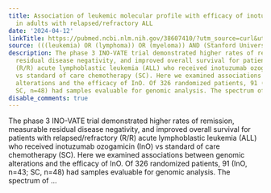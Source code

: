 ```yaml
---
title: Association of leukemic molecular profile with efficacy of inotuzumab ozogamicin
  in adults with relapsed/refractory ALL
date: '2024-04-12'
linkTitle: https://pubmed.ncbi.nlm.nih.gov/38607410/?utm_source=curl&utm_medium=rss&utm_campaign=pubmed-2&utm_content=1Rkszs2HVZ2RHP33OibaNFew6VK-LzjJWTD4GwmLlk8B-wCceh&fc=20220923065203&ff=20240412180729&v=2.18.0.post9+e462414
source: (((leukemia) OR (lymphoma)) OR (myeloma)) AND (Stanford University[Affiliation])
description: The phase 3 INO-VATE trial demonstrated higher rates of remission, measurable
  residual disease negativity, and improved overall survival for patients with relapsed/refractory
  (R/R) acute lymphoblastic leukemia (ALL) who received inotuzumab ozogamicin (InO)
  vs standard of care chemotherapy (SC). Here we examined associations between genomic
  alterations and the efficacy of InO. Of 326 randomized patients, 91 (InO, n=43;
  SC, n=48) had samples evaluable for genomic analysis. The spectrum of ...
disable_comments: true
---
```

The phase 3 INO-VATE trial demonstrated higher rates of remission, measurable residual disease negativity, and improved overall survival for patients with relapsed/refractory (R/R) acute lymphoblastic leukemia (ALL) who received inotuzumab ozogamicin (InO) vs standard of care chemotherapy (SC). Here we examined associations between genomic alterations and the efficacy of InO. Of 326 randomized patients, 91 (InO, n=43; SC, n=48) had samples evaluable for genomic analysis. The spectrum of ...